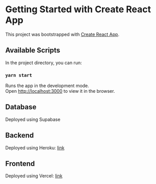 # Getting Started with Create React App

This project was bootstrapped with [Create React App](https://github.com/facebook/create-react-app).

## Available Scripts

In the project directory, you can run:

### `yarn start`

Runs the app in the development mode.\
Open [http://localhost:3000](http://localhost:3000) to view it in the browser.

## Database
Deployed using Supabase

## Backend
Deployed using Heroku: [link](https://db-project-back.herokuapp.com/docs)

## Frontend 
Deployed using Vercel: [link](https://db-website.vercel.app)
